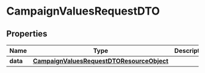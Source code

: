 # CampaignValuesRequestDTO

## Properties
Name | Type | Description | Notes
------------ | ------------- | ------------- | -------------
**data** | [**CampaignValuesRequestDTOResourceObject**](CampaignValuesRequestDTOResourceObject.md) |  | 
